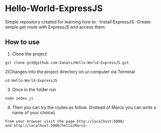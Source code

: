 # Hello-World-ExpressJS

Simple repository created for learning how to:
-Install ExpressJS
-Create simple get route with ExpressJS and access them.

## How to use

1) Clone the project
```
git clone git@github.com:Vanals/Hello-World-ExpressJS.git
```
2)Changes into the project directory on ur computer via Terminal
```
cd Hello-World-ExpressJS
```
3) Once in the folder run
```
node index.js
```
4) Then you can try the routes as follow.
(Instead of Marco you can write a name of your choice)
```
From your browser visit the page http://localhost:5000/
and http://localhost:5000/hello/Marco
```
